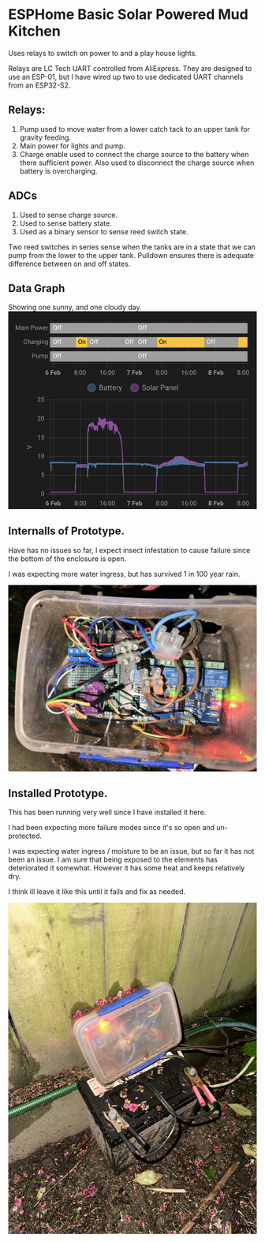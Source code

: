 # ESPHome Basic Solar Powered Mud Kitchen

Uses relays to switch on power to and a play house lights.

Relays are LC Tech UART controlled from AliExpress. They are designed to use an ESP-01, but I have wired up two to use dedicated UART channels from an ESP32-S2.

## Relays:
 1. Pump used to move water from a lower catch tack to an upper tank for gravity feeding.
 2. Main power for lights and pump.
 3. Charge enable used to connect the charge source to the battery when there sufficient power. Also used to disconnect the charge source when battery is overcharging.
 
## ADCs
  1. Used to sense charge source.
  2. Used to sense battery state.
  3. Used as a binary sensor to sense reed switch state.

Two reed switches in series sense when the tanks are in a state that we can pump from the lower to the upper tank.
Pulldown ensures there is adequate difference between on and off states.

## Data Graph
Showing one sunny, and one cloudy day.
![Graph showing one sunny, and one cloudy day](Screenshot%202023-02-08%20at%209.18.13%20AM.png)


## Internalls of Prototype.

Have has no issues so far, I expect insect infestation to cause failure since the bottom of the enclosure is open.

I was expecting more water ingress, but has survived 1 in 100 year rain.

![ESPHome Basic Solar Powered Mud Kitchen Internals](IMG_2282.jpg)

## Installed Prototype.

This has been running very well since I have installed it here.

I had been expecting more failure modes since it's so open and un-protected.

I was expecting water ingress / moisture to be an issue, but so far it has not been an issue. I am sure that being exposed to the elements has deteriorated it somewhat.
However it has some heat and keeps relatively dry.

I think ill leave it like this until it fails and fix as needed.

![ESPHome Basic Solar Powered Mud Kitchen Installed](IMG_2279.jpg)

